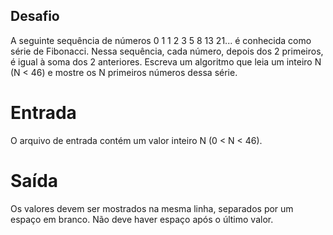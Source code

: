 ## Desafio
A seguinte sequência de números 0 1 1 2 3 5 8 13 21... é conhecida como série de Fibonacci. Nessa sequência, cada número, depois dos 2 primeiros, é igual à soma dos 2 anteriores. Escreva um algoritmo que leia um inteiro N (N < 46) e mostre os N primeiros números dessa série.

# Entrada
O arquivo de entrada contém um valor inteiro N (0 < N < 46).

# Saída
Os valores devem ser mostrados na mesma linha, separados por um espaço em branco. Não deve haver espaço após o último valor.